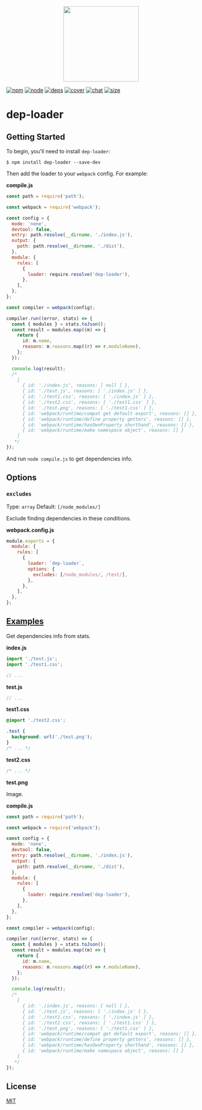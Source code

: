 <div align="center">
  <a href="https://github.com/webpack/webpack">
    <img width="200" height="200" src="https://webpack.js.org/assets/icon-square-big.svg">
  </a>
</div>

[![npm][npm]][npm-url]
[![node][node]][node-url]
[![deps][deps]][deps-url]
[![cover][cover]][cover-url]
[![chat][chat]][chat-url]
[![size][size]][size-url]

# dep-loader

## Getting Started

To begin, you'll need to install `dep-loader`:

```console
$ npm install dep-loader --save-dev
```

Then add the loader to your `webpack` config. For example:

**compile.js**

```js
const path = require('path');

const webpack = require('webpack');

const config = {
  mode: 'none',
  devtool: false,
  entry: path.resolve(__dirname, './index.js'),
  output: {
    path: path.resolve(__dirname, './dist'),
  },
  module: {
    rules: [
      {
        loader: require.resolve('dep-loader'),
      },
    ],
  },
};

const compiler = webpack(config);

compiler.run((error, stats) => {
  const { modules } = stats.toJson();
  const result = modules.map((m) => {
    return {
      id: m.name,
      reasons: m.reasons.map((r) => r.moduleName),
    };
  });

  console.log(result);
  /*
    [
      { id: './index.js', reasons: [ null ] },
      { id: './test.js', reasons: [ './index.js' ] },
      { id: './test1.css', reasons: [ './index.js' ] },
      { id: './test2.css', reasons: [ './test1.css' ] },
      { id: './test.png', reasons: [ './test1.css' ] },
      { id: 'webpack/runtime/compat get default export', reasons: [] },
      { id: 'webpack/runtime/define property getters', reasons: [] },
      { id: 'webpack/runtime/hasOwnProperty shorthand', reasons: [] },
      { id: 'webpack/runtime/make namespace object', reasons: [] }
    ]
   */
});
```

And run `node compile.js` to get dependencies info.

## Options

### `excludes`

Type: `array`
Default: `[/node_modules/]`

Exclude finding dependencies in these conditions.

**webpack.config.js**

```js
module.exports = {
  module: {
    rules: [
      {
        loader: `dep-loader`,
        options: {
          excludes: [/node_modules/, /test/],
        },
      },
    ],
  },
};
```

## [Examples](./example)

Get dependencies info from stats.

**index.js**

```js
import './test.js';
import './test1.css';

// ...
```

**test.js**

```js
// ...
```

**test1.css**

```css
@import './test2.css';

.test {
  background: url('./test.png');
}
/* ... */
```

**test2.css**

```css
/* ... */
```

**test.png**

Image.

**compile.js**

```js
const path = require('path');

const webpack = require('webpack');

const config = {
  mode: 'none',
  devtool: false,
  entry: path.resolve(__dirname, './index.js'),
  output: {
    path: path.resolve(__dirname, './dist'),
  },
  module: {
    rules: [
      {
        loader: require.resolve('dep-loader'),
      },
    ],
  },
};

const compiler = webpack(config);

compiler.run((error, stats) => {
  const { modules } = stats.toJson();
  const result = modules.map((m) => {
    return {
      id: m.name,
      reasons: m.reasons.map((r) => r.moduleName),
    };
  });

  console.log(result);
  /*
    [
      { id: './index.js', reasons: [ null ] },
      { id: './test.js', reasons: [ './index.js' ] },
      { id: './test1.css', reasons: [ './index.js' ] },
      { id: './test2.css', reasons: [ './test1.css' ] },
      { id: './test.png', reasons: [ './test1.css' ] },
      { id: 'webpack/runtime/compat get default export', reasons: [] },
      { id: 'webpack/runtime/define property getters', reasons: [] },
      { id: 'webpack/runtime/hasOwnProperty shorthand', reasons: [] },
      { id: 'webpack/runtime/make namespace object', reasons: [] }
    ]
   */
});
```

## License

[MIT](./LICENSE)

[npm]: https://img.shields.io/npm/v/dep-loader.svg
[npm-url]: https://npmjs.com/package/dep-loader
[node]: https://img.shields.io/node/v/dep-loader.svg
[node-url]: https://nodejs.org
[deps]: https://david-dm.org/webpack-contrib/dep-loader.svg
[deps-url]: https://david-dm.org/webpack-contrib/dep-loader
[cover]: https://codecov.io/gh/webpack-contrib/dep-loader/branch/master/graph/badge.svg
[cover-url]: https://codecov.io/gh/webpack-contrib/dep-loader
[chat]: https://img.shields.io/badge/gitter-webpack%2Fwebpack-brightgreen.svg
[chat-url]: https://gitter.im/webpack/webpack
[size]: https://packagephobia.now.sh/badge?p=dep-loader
[size-url]: https://packagephobia.now.sh/result?p=dep-loader
